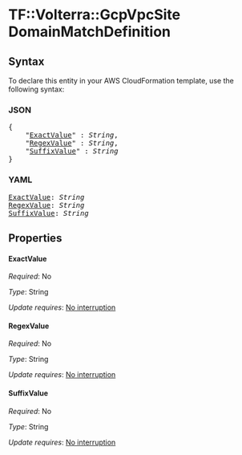 # TF::Volterra::GcpVpcSite DomainMatchDefinition

## Syntax

To declare this entity in your AWS CloudFormation template, use the following syntax:

### JSON

<pre>
{
    "<a href="#exactvalue" title="ExactValue">ExactValue</a>" : <i>String</i>,
    "<a href="#regexvalue" title="RegexValue">RegexValue</a>" : <i>String</i>,
    "<a href="#suffixvalue" title="SuffixValue">SuffixValue</a>" : <i>String</i>
}
</pre>

### YAML

<pre>
<a href="#exactvalue" title="ExactValue">ExactValue</a>: <i>String</i>
<a href="#regexvalue" title="RegexValue">RegexValue</a>: <i>String</i>
<a href="#suffixvalue" title="SuffixValue">SuffixValue</a>: <i>String</i>
</pre>

## Properties

#### ExactValue

_Required_: No

_Type_: String

_Update requires_: [No interruption](https://docs.aws.amazon.com/AWSCloudFormation/latest/UserGuide/using-cfn-updating-stacks-update-behaviors.html#update-no-interrupt)

#### RegexValue

_Required_: No

_Type_: String

_Update requires_: [No interruption](https://docs.aws.amazon.com/AWSCloudFormation/latest/UserGuide/using-cfn-updating-stacks-update-behaviors.html#update-no-interrupt)

#### SuffixValue

_Required_: No

_Type_: String

_Update requires_: [No interruption](https://docs.aws.amazon.com/AWSCloudFormation/latest/UserGuide/using-cfn-updating-stacks-update-behaviors.html#update-no-interrupt)

